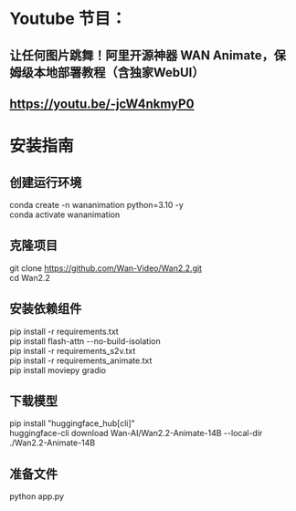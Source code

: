# Youtube 节目：
## 让任何图片跳舞！阿里开源神器 WAN Animate，保姆级本地部署教程（含独家WebUI）
## https://youtu.be/-jcW4nkmyP0

# 安装指南
## 创建运行环境
conda create -n wananimation python=3.10 -y  
conda activate wananimation  

## 克隆项目
git clone https://github.com/Wan-Video/Wan2.2.git  
cd Wan2.2  

## 安装依赖组件
pip install -r requirements.txt  
pip install flash-attn --no-build-isolation  
pip install -r requirements_s2v.txt  
pip install -r requirements_animate.txt  
pip install moviepy gradio  

## 下载模型
pip install "huggingface_hub[cli]"  
huggingface-cli download Wan-AI/Wan2.2-Animate-14B --local-dir ./Wan2.2-Animate-14B  


## 准备文件
python app.py
 

  












 
















